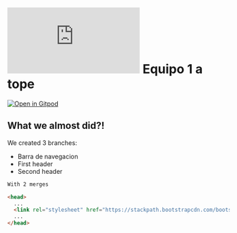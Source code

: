 # ![4Geeks Logo](http://assets.breatheco.de/apis/img/images.php?blob&random&cat=icon&tags=4geeks,16) Equipo 1 a tope

[![Open in Gitpod](https://gitpod.io/button/open-in-gitpod.svg)](https://cd35df40-ec5e-4442-9a6e-2850ab26c913.ws-eu01.gitpod.io/)

## What we almost did?!

We created 3 branches:
- Barra de navegacion
- First header
- Second header

```sh
With 2 merges
```

```html
<head>
  ...
  <link rel="stylesheet" href="https://stackpath.bootstrapcdn.com/bootstrap/4.1.3/css/bootstrap.min.css" integrity="sha384-MCw98/SFnGE8fJT3GXwEOngsV7Zt27NXFoaoApmYm81iuXoPkFOJwJ8ERdknLPMO" crossorigin="anonymous">
  ...
</head>
```

